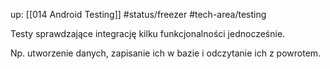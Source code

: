up: [[014 Android Testing]]
#status/freezer 
#tech-area/testing 

Testy sprawdzające integrację kilku funkcjonalności jednocześnie. 

Np. utworzenie danych, zapisanie ich w bazie i odczytanie ich z powrotem.
